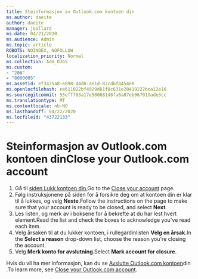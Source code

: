 ```yaml
---
title: Steinformasjon av Outlook.com kontoen din
ms.author: daeite
author: daeite
manager: joallard
ms.date: 04/21/2020
ms.audience: Admin
ms.topic: article
ROBOTS: NOINDEX, NOFOLLOW
localization_priority: Normal
ms.collection: Adm_O365
ms.custom:
- "206"
- "8000005"
ms.assetid: ef3475a8-e898-44d8-ae1d-82cdbf4454e8
ms.openlocfilehash: ee611022bf4929d81f0c631e20419222bea12e16
ms.sourcegitcommit: 55eff703a17e500681d8fa6a87eb067019ade3cc
ms.translationtype: MT
ms.contentlocale: nb-NO
ms.lasthandoff: 04/22/2020
ms.locfileid: "43722133"
---
```

# <a name="close-your-outlookcom-account"></a><span data-ttu-id="8e89a-102">Steinformasjon av Outlook.com kontoen din</span><span class="sxs-lookup"><span data-stu-id="8e89a-102">Close your Outlook.com account</span></span>

1. <span data-ttu-id="8e89a-103">Gå til [siden Lukk kontoen din.](https://go.microsoft.com/fwlink/p/?linkid=845493)</span><span class="sxs-lookup"><span data-stu-id="8e89a-103">Go to the [Close your account](https://go.microsoft.com/fwlink/p/?linkid=845493) page.</span></span>
2. <span data-ttu-id="8e89a-104">Følg instruksjonene på siden for å forsikre deg om at kontoen din er klar til å lukkes, og velg **Neste**.</span><span class="sxs-lookup"><span data-stu-id="8e89a-104">Follow the instructions on the page to make sure that your account is ready to be closed, and select **Next**.</span></span>
3. <span data-ttu-id="8e89a-105">Les listen, og merk av i boksene for å bekrefte at du har lest hvert element.</span><span class="sxs-lookup"><span data-stu-id="8e89a-105">Read the list and check the boxes to acknowledge you've read each item.</span></span>
4. <span data-ttu-id="8e89a-106">Velg årsaken til at du lukker kontoen, i rullegardinlisten **Velg en årsak.**</span><span class="sxs-lookup"><span data-stu-id="8e89a-106">In the **Select a reason** drop-down list, choose the reason you're closing the account.</span></span>
5. <span data-ttu-id="8e89a-107">Velg **Merk konto for avslutning**.</span><span class="sxs-lookup"><span data-stu-id="8e89a-107">Select **Mark account for closure**.</span></span>

<span data-ttu-id="8e89a-108">Hvis du vil ha mer informasjon, kan du se [Avslutte Outlook.com kontoen](https://support.office.com/article/564b801e-2a47-4cb2-afa8-12ead3185038?wt.mc_id=Office_Outlook_com_Alchemy)din .</span><span class="sxs-lookup"><span data-stu-id="8e89a-108">To learn more, see [Close your Outlook.com account](https://support.office.com/article/564b801e-2a47-4cb2-afa8-12ead3185038?wt.mc_id=Office_Outlook_com_Alchemy).</span></span>
  